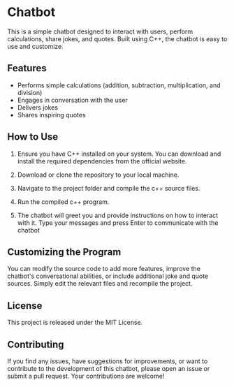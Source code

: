 # Chatbot

This is a simple chatbot designed to interact with users, perform calculations, share jokes, and quotes. Built using C++, the chatbot is easy to use and customize.

## Features

- Performs simple calculations (addition, subtraction, multiplication, and division)
- Engages in conversation with the user
- Delivers jokes
- Shares inspiring quotes

## How to Use

1. Ensure you have C++ installed on your system. You can download and install the required dependencies from the official website.

2. Download or clone the repository to your local machine.

3. Navigate to the project folder and compile the c++ source files.

4. Run the compiled c++ program.

5. The chatbot will greet you and provide instructions on how to interact with it. Type your messages and press Enter to communicate with the chatbot

## Customizing the Program

You can modify the source code to add more features, improve the chatbot's conversational abilities, or include additional joke and quote sources. Simply edit the relevant files and recompile the project.

## License

This project is released under the MIT License.

## Contributing

If you find any issues, have suggestions for improvements, or want to contribute to the development of this chatbot, please open an issue or submit a pull request. Your contributions are welcome!
